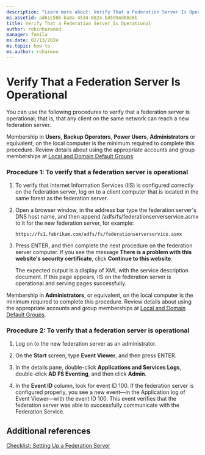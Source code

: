 ```yaml
---
description: "Learn more about: Verify That a Federation Server Is Operational"
ms.assetid: ad61c586-ba8a-4534-8824-b45994d60c6b
title: Verify That a Federation Server Is Operational
author: robinharwood
manager: femila
ms.date: 02/13/2024
ms.topic: how-to
ms.author: roharwoo
---
```


# Verify That a Federation Server Is Operational


You can use the following procedures to verify that a federation server is operational; that is, that any client on the same network can reach a new federation server.

Membership in **Users**, **Backup Operators**, **Power Users**, **Administrators** or equivalent, on the local computer is the minimum required to complete this procedure.  Review details about using the appropriate accounts and group memberships at [Local and Domain Default Groups](/previous-versions/orphan-topics/ws.10/dd728026(v=ws.10)).

### Procedure 1: To verify that a federation server is operational

1.  To verify that Internet Information Services \(IIS\) is configured correctly on the federation server, log on to a client computer that is located in the same forest as the federation server.

2.  Open a browser window, in the address bar type the federation server's DNS host name, and then append /adfs/fs/federationserverservice.asmx to it for the new federation server, for example:

    `https://fs1.fabrikam.com/adfs/fs/federationserverservice.asmx`

3.  Press ENTER, and then complete the next procedure on the federation server computer. If you see the message **There is a problem with this website's security certificate**, click **Continue to this website**.

    The expected output is a display of XML with the service description document. If this page appears, IIS on the federation server is operational and serving pages successfully.

Membership in **Administrators**, or equivalent, on the local computer is the minimum required to complete this procedure.  Review details about using the appropriate accounts and group memberships at [Local and Domain Default Groups](/previous-versions/orphan-topics/ws.10/dd728026(v=ws.10)).

### Procedure 2: To verify that a federation server is operational

1.  Log on to the new federation server as an administrator.

2.  On the **Start** screen, type **Event Viewer**, and then press ENTER.

3.  In the details pane, double\-click **Applications and Services Logs**, double\-click **AD FS Eventing**, and then click **Admin**.

4.  In the **Event ID** column, look for event ID 100. If the federation server is configured properly, you see a new event—in the Application log of Event Viewer—with the event ID 100. This event verifies that the federation server was able to successfully communicate with the Federation Service.

## Additional references
[Checklist: Setting Up a Federation Server](Checklist--Setting-Up-a-Federation-Server.md)
